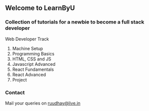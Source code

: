 ## Welcome to LearnByU

### Collection of tutorials for a newbie to become a full stack developer

Web Developer Track
1. Machine Setup
2. Programming Basics
3. HTML, CSS and JS
4. Javascript Advanced
5. React Fundamentals
6. React Advanced
7. Project


### Contact

Mail your queries on ruudhay@live.in
